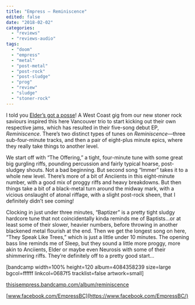 ```yaml
---
title: "Empress – Reminiscence"
edited: false
date: "2018-02-02"
categories:
  - "reviews"
  - "reviews-audio"
tags:
  - "doom"
  - "empress"
  - "metal"
  - "post-metal"
  - "post-rock"
  - "post-sludge"
  - "prog"
  - "review"
  - "sludge"
  - "stoner-rock"
---
```


I told you [Elder’s got a posse](https://hellbound.ca/2017/10/amateur-concert-photography-hour-elder-king-buffalo-ol-time-moonshine-velvet-underground-october-14-2017/)! A West Coast gig from our new stoner rock saviours inspired this here Vancouver trio to start kicking out their own respective jams, which has resulted in their five-song debut EP, _Reminiscence_. There’s two distinct types of tunes on _Reminiscence_—three sub-four-minute tracks, and then a pair of eight-plus minute epics, where they really take things to another level.

We start off with “The Offering,” a tight, four-minute tune with some great big gurgling riffs, pounding percussion and fairly typical hoarse, post-sludgey shouts. Not a bad beginning. But second song “Immer” takes it to a whole new level. There’s more of a bit of Anciients in this eight-minute number, with a good mix of proggy riffs and heavy breakdowns. But then things take a bit of a black-metal turn around the midway mark, with a vicious onslaught of atonal riffage, with a slight post-rock sheen, that I definitely didn’t see coming!

Clocking in just under three minutes, “Baptizer” is a pretty tight sludgy hardcore tune that not coincidentally kinda reminds me of Baptists…or at least some of their slower, heavier numbers, before throwing in another blackened metal flourish at the end. Then we get the longest song on here, “They Speak Like Trees,” which is just a little under 10 minutes. The opening bass line reminds me of Sleep, but they sound a little more proggy, more akin to Anciients, Elder or maybe even Neurosis with some of their shimmering riffs. They’re definitely off to a pretty good start…

\[bandcamp width=100% height=120 album=4084358239 size=large bgcol=ffffff linkcol=0687f5 tracklist=false artwork=small\]

[thisisempress.bandcamp.com/album/reminiscence](https://thisisempress.bandcamp.com/album/reminiscence)

[www.facebook.com/EmpressBC](https://www.facebook.com/EmpressBC/)
